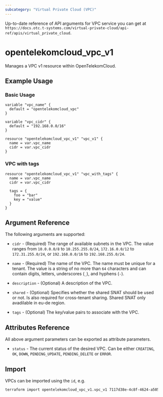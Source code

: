 ```yaml
---
subcategory: "Virtual Private Cloud (VPC)"
---
```


Up-to-date reference of API arguments for VPC service you can get at
`https://docs.otc.t-systems.com/virtual-private-cloud/api-ref/apis/virtual_private_cloud`.

# opentelekomcloud_vpc_v1

Manages a VPC v1 resource within OpenTelekomCloud.

## Example Usage

### Basic Usage

```hcl
variable "vpc_name" {
  default = "opentelekomcloud_vpc"
}

variable "vpc_cidr" {
  default = "192.168.0.0/16"
}

resource "opentelekomcloud_vpc_v1" "vpc_v1" {
  name = var.vpc_name
  cidr = var.vpc_cidr
}
```

### VPC with tags

```hcl
resource "opentelekomcloud_vpc_v1" "vpc_with_tags" {
  name = var.vpc_name
  cidr = var.vpc_cidr

  tags = {
    foo = "bar"
    key = "value"
  }
}
```

## Argument Reference

The following arguments are supported:

* `cidr` - (Required) The range of available subnets in the VPC. The value ranges from
  `10.0.0.0/8` to `10.255.255.0/24`, `172.16.0.0/12` to `172.31.255.0/24`,
  or `192.168.0.0/16` to `192.168.255.0/24`.

* `name` - (Required) The name of the VPC. The name must be unique for a tenant. The value is a string of
  no more than `64` characters and can contain digits, letters, underscores (`_`), and hyphens (`-`).

* `description` - (Optional) A description of the VPC.

* `shared` - (Optional) Specifies whether the shared SNAT should be used or not. Is also
  required for cross-tenant sharing. Shared SNAT only avadilable in eu-de region.

* `tags` - (Optional) The key/value pairs to associate with the VPC.


## Attributes Reference

All above argument parameters can be exported as attribute parameters.

* `status` - The current status of the desired VPC. Can be either `CREATING`,
  `OK`, `DOWN`, `PENDING_UPDATE`, `PENDING_DELETE` or `ERROR`.

## Import

VPCs can be imported using the `id`, e.g.

```sh
terraform import opentelekomcloud_vpc_v1.vpc_v1 7117d38e-4c8f-4624-a505-bd96b97d024c
```
